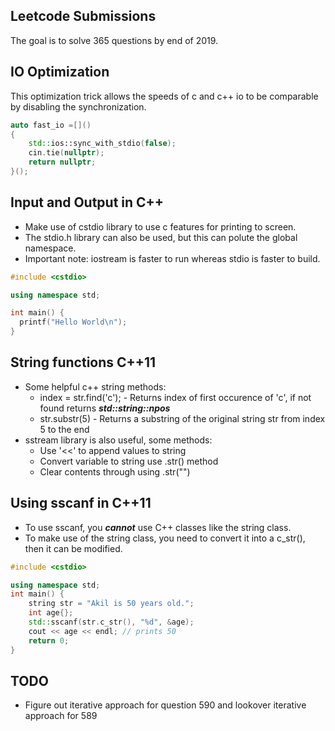 ## Leetcode Submissions  
The goal is to solve 365 questions by end of 2019.

## IO Optimization  
This optimization trick allows the speeds of c and c++ io to be comparable by disabling the synchronization.
```c++
auto fast_io =[]()
{
    std::ios::sync_with_stdio(false);
    cin.tie(nullptr);
    return nullptr;
}();
```

## Input and Output in C++  
- Make use of cstdio library to use c features for printing to screen.
- The stdio.h library can also be used, but this can polute the global namespace.
- Important note: iostream is faster to run whereas stdio is faster to build.

```c++
#include <cstdio>

using namespace std;

int main() {
  printf("Hello World\n");
}
```

## String functions C++11
- Some helpful c++ string methods:
	- index = str.find('c'); - Returns index of first occurence of 'c', if not found returns <strong><em>std::string::npos</em></strong>
	- str.substr(5) - Returns a substring of the original string str from index 5 to the end  
- sstream library is also useful, some methods:
	- Use '<<' to append values to string
	- Convert variable to string use .str() method
	- Clear contents through using .str("")

## Using sscanf in C++11
- To use sscanf, you <em><strong>cannot</strong></em> use C++ classes like the string class.
- To make use of the string class, you need to convert it into a c_str(), then it can be modified.

```c++
#include <cstdio>

using namespace std;
int main() {
	string str = "Akil is 50 years old.";
	int age{};
	std::sscanf(str.c_str(), "%d", &age);
	cout << age << endl; // prints 50
	return 0;
}
```
## TODO
- Figure out iterative approach for question 590 and lookover iterative approach for 589